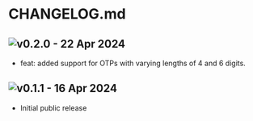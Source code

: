 # CHANGELOG.md

## ![v0.2.0 - 22 Apr 2024](https://img.shields.io/badge/v0.2.0%20--%2022%20Apr%202024-blue?style=flat-square)

- feat: added support for OTPs with varying lengths of 4 and 6 digits.

## ![v0.1.1 - 16 Apr 2024](https://img.shields.io/badge/v0.1.1%20--%2016%20Apr%202024-blue?style=flat-square)

- Initial public release

